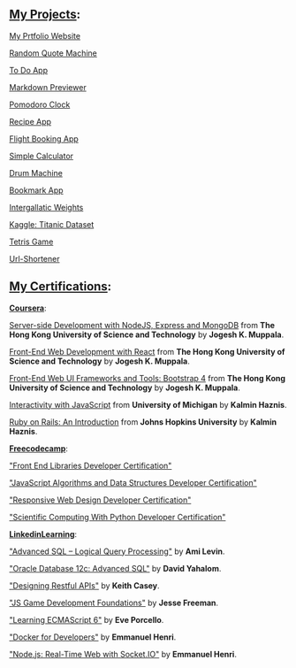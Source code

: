 ## [My Projects](https://thebhushanmhatre.herokuapp.com/project):

[My Prtfolio Website](https://thebhushanmhatre.herokuapp.com/)

[Random Quote Machine](https://codepen.io/thebhushanmhatre/full/yZQmV)

[To Do App](https://thebhushanmhatre.herokuapp.com/todolist)

[Markdown Previewer](https://thebhushanmhatre.herokuapp.com/markdown)

[Pomodoro Clock](https://codepen.io/thebhushanmhatre/full/LaJqvy)

[Recipe App](https://recipe-app-bhushan.herokuapp.com/)

[Flight Booking App](https://book-flights-bhushan.herokuapp.com/)

[Simple Calculator](https://codepen.io/thebhushanmhatre/full/BbPrwa)

[Drum Machine](https://codepen.io/thebhushanmhatre/full/QYeKBy)

[Bookmark App](https://codepen.io/thebhushanmhatre/full/KJbZrY)

[Intergallatic Weights](https://codepen.io/thebhushanmhatre/full/aXPoNw)

[Kaggle: Titanic Dataset](https://www.kaggle.com/thebhushanmhatre/my-firsttry-on-kaggle/)

[Tetris Game](https://github.com/thebhushanmhatre/Tetris)

[Url-Shortener](https://github.com/thebhushanmhatre/url-shortener)

## [My Certifications](https://thebhushanmhatre.herokuapp.com/certificate):

**[Coursera](https://www.coursera.org/)**:

[Server-side Development with NodeJS, Express and MongoDB](https://www.coursera.org/account/accomplishments/certificate/VTHK4VHWBLLP) from **The Hong Kong University of Science and Technology** by **Jogesh K. Muppala**.

[Front-End Web Development with React](https://www.coursera.org/account/accomplishments/certificate/B4LJHAVNG9B8) from **The Hong Kong University of Science and Technology** by **Jogesh K. Muppala**.

[Front-End Web UI Frameworks and Tools: Bootstrap 4](https://www.coursera.org/account/accomplishments/certificate/WXBNNV2ZFS9Y) from **The Hong Kong University of Science and Technology** by **Jogesh K. Muppala**.

[Interactivity with JavaScript](https://www.coursera.org/account/accomplishments/certificate/C969LNUBGSZN) from **University of Michigan** by **Kalmin Haznis**.

[Ruby on Rails: An Introduction](https://www.coursera.org/account/accomplishments/certificate/V7JY5BJW7RZJ) from **Johns Hopkins University** by **Kalmin Haznis**.


**[Freecodecamp](https://www.freecodecamp.org/learn/)**:

["Front End Libraries Developer Certification"](https://www.freecodecamp.org/certification/thebhushanmhatre/front-end-libraries)

["JavaScript Algorithms and Data Structures Developer Certification"](https://www.freecodecamp.org/certification/thebhushanmhatre/javascript-algorithms-and-data-structures)

["Responsive Web Design Developer Certification"](https://www.freecodecamp.org/certification/thebhushanmhatre/responsive-web-design)

["Scientific Computing With Python Developer Certification"](https://www.freecodecamp.org/certification/thebhushanmhatre/scientific-computing-with-python-v7)


**[LinkedinLearning](https://www.linkedin.com/learning/)**:

["Advanced SQL – Logical Query Processing"](http://www.linkedin.com/learning/advanced-sql-logical-query-processing) by **Ami Levin**.

["Oracle Database 12c: Advanced SQL"](http://www.linkedin.com/learning/oracle-database-12c-advanced-sql) by **David Yahalom**.

<!-- ["Ruby on Rails 5 Essential Training"](https://www.linkedin.com/learning/ruby-on-rails-5-essential-training) by **Kevin Skoglund**. -->

<!-- ["Learning Sinatra"](https://www.linkedin.com/learning/learning-sinatra) by **Kevin Skoglund**. -->

<!-- ["Learning React.js"](https://www.linkedin.com/learning/learning-react-js-4) by **Eve Porcello**. -->

["Designing Restful APIs"](http://www.linkedin.com/learning/designing-restful-apis) by **Keith Casey**.

<!-- ["Programming Foundations Database"](http://www.linkedin.com/learning/programming-foundations-databases-2) by **Scott Simpson**. -->

["JS Game Development Foundations"](http://www.linkedin.com/learning/game-development-foundations-game-related-math) by **Jesse Freeman**.

["Learning ECMAScript 6"](http://www.linkedin.com/learning/learning-ecmascript-6) by **Eve Porcello**.

<!-- ["Learning React Native"](https://www.linkedin.com/learning/learning-react-native-2017) by **Alex Blanks**. -->

<!-- ["Express Essential Training"](http://www.linkedin.com/learning/express-essential-training) by **Emmanuel Henri**. -->

["Docker for Developers"](http://www.linkedin.com/learning/docker-for-developers-2) by **Emmanuel Henri**.

["Node.js: Real-Time Web with Socket.IO"](http://www.linkedin.com/learning/node-js-real-time-web-with-socket-io) by **Emmanuel Henri**.
